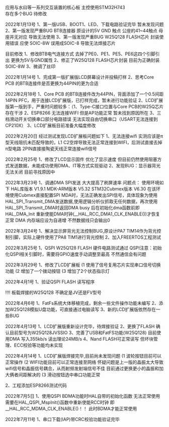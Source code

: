 <!--
 * @Description: 2022-1-14
 * @Autor: Pi
 * @Date: 2021-12-28 15:04:41
 * @LastEditTime: 2022-07-11 19:49:31
-->
应用与水曰等一系列交互装置的核心板
主控使用STM32H743   
存在多个BUG 待修改

2022年1月13号
1、第一版USB、BOOT1、LED、下载电路验证完毕 暂未发现问题
2、第一版发现严重BUG BTB连接器 原设计的5V GND 触点 公座的41~44触点 母座并无对应 导致无法使用
3、第一版发现严重BUG W25Q128 FLASH芯片 封装使用错误 应使 SOIC-8W 误用成SOIC-8 导致无法焊接芯片

目前修改
1、修改BTB电气连接方式 去掉了PE0、PE1、PE5、PE6这四个引脚引出 更换为5V与GND属性
2、修正了W25Q128 FLASH芯片封装 目前为正确封装SOIC-8W
3、微调了丝印

2022年1月14号
1、完成第一版扩展版LCD屏幕设计并投稿打样
2、思考Core PCB 的BTB连接件是否更换为44PIN的更为合适

2022年2月18号
1、Core PCB 的BTB连接件改为44PIN，背面添加了一个0.5间距14PIN PFC，用于连接LCD扩展版，已打样完成，暂未进行功能验证
2、LCD扩展版第一版到手，严重时问题较多：（1、Type-C接口位置与Core PCB的W25Q芯片存在干涉  2、ESP8266 无法连接WIFI 但是AP功能正常 暂未找到原因所在  3、三档滑动开关切换串口部分电路错误 无法实现自由切换串口（USART无法连接到CP210X）
3、LCD扩展板目前准备大幅度修改


2022年2月20日
经过测试发现LCD扩展板问题如下
1、无法连接wifi 实测应该是π型天线阻抗未匹配导致的，L1 C2空焊导致无法正常连接到WIFI，后测试直接去掉π型电路 2PIN直接接陶瓷天线正常连接wifi信号


2022年2月25号
1、修改了LCD显示固件 优化了显示速度 但目前仍然使用阻塞方式发送数据，未能成功使用DMA、IT等方式实现驱动
2、发现BUG：显示器背光无法关闭 目前寻找原因中


2022年3月23号
1、调通DMA SPI发送 大大提高了刷屏速率
问题点：
使用环境如下
HAL库版本 V1.9.1
MDK-ARM版本 V5.32
STM32Cubmex版本 V6.30
在该环境使用Cubmex直接配置SPI MDA时，无法正确发出SPI信号，具体现象为使用HAL_SPI_Transmit_DMA发送数据,使用逻辑分析仪抓取无任何数据，再次使用HAL_SPI_Transmit_DMA时返回DMA busy
后在初始化dma函数前即 HAL_DMA_Init  重新使能DMA时钟(__HAL_RCC_DMA1_CLK_ENABLE())才恢复正常 
DMA 内存端应设为自递增 不然数据线只会输出0 


2022年3月24号
1、解决显示屏背光无法控制BUG,原设计PA7 TIM14作为背光控制引脚，实际上硬件使用了PA8 TIM1进行背光控制
2、加入FREERTOS工程测试

2022年3月25号
1、QSPI W25Q128 FLASH 硬件电路测试通过 
QSPI注意：初始化QSPI相关引脚时，需要将GPIO速度手动调整至最高 不然通信会有问题


2022年3月29号
1、修改了LCD扩展板 
(1 使用了信号复用芯片实现串口信号切换功能
(2 增加了一个拨动按钮
(3 增加了2个状态指示灯


2022年4月1号
1、验证QSPI FLASH 读写程序

!!!! 板载焊接的W25Q128 不确定是JV还是FV型号


2022年4月6号
1、FatFs系统大体移植完成，剩余一些文件操作功能未编写
2、添加W25Q128模拟U盘功能，可直接通过电脑读写
3、新的LCD扩展版依然存在一些BUG


2022年4月13号
1、LCD扩展版重新设计完毕，待焊接验证
2、更换了FLASH 确认目前型号为W25Q128JVSSIO
3、完善了USB和FatFS功能(W25Q128) 目前使用DMA 写入355kb/s 读出理论24MB/s
4、Nand FLASH可正常读写 但坏块管理、ECC校验等功能均未实现


2022年4月14号
1、LCD扩展版焊接完毕,目前尚未发现问题
(1 波轮按钮目前可以正常操作
(2 WIFI功能目前可以正常连接至网络  怀疑问题是上一版的晶振太大导致wifi信号和晶振信号耦合，从而射频发射端信号不佳  目前通过更换更小的晶振和加大俩者间距解决的
(3 滑动按钮选中串口功能正常

2、工程添加ESP8266测试代码


2022年7月5日
1、使用QSPI BDMA功能时HAL自带的初始化函数 无法正常使用 需要在HAL_QSPI_MspInit()函数中重新使能RCC时钟 即__HAL_RCC_MDMA_CLK_ENABLE()！！ 此时BDMA才能正常使用


2022年7月11号
1、串口下载(IAP)带CRC校验功能验证完毕